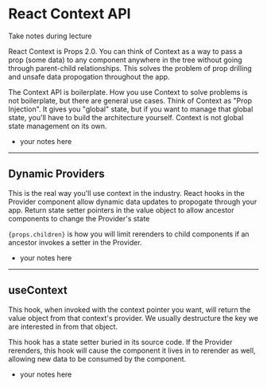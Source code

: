 # React Context API

Take notes during lecture

React Context is Props 2.0. You can think of Context as a way to pass a prop (some data) to any component anywhere in the tree without going through parent-child relationships. This solves the problem of prop drilling and unsafe data propogation throughout the app.

The Context API is boilerplate. How you use Context to solve problems is not boilerplate, but there are general use cases. Think of Context as "Prop Injection".  It gives you "global" state, but if you want to manage that global state, you'll have to build the architecture yourself. Context is not global state management on its own.

- your notes here

---

## Dynamic Providers

This is the real way you'll use context in the industry. React hooks in the Provider component allow dynamic data updates to propogate through your app. Return state setter pointers in the value object to allow ancestor components to change the Provider's state

`{props.children}` is how you will limit rerenders to child components if an ancestor invokes a setter in the Provider.

- your notes here

---
## useContext

This hook, when invoked with the context pointer you want, will return the value object from that context's provider. We usually destructure the key we are interested in from that object.

This hook has a state setter buried in its source code. If the Provider rerenders, this hook will cause the component it lives in to rerender as well, allowing new data to be consumed by the component.

- your notes here

